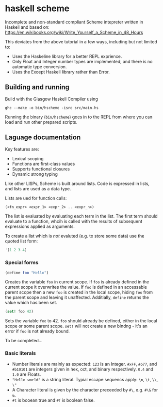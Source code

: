 # haskell scheme

Incomplete and non-standard compliant Scheme intepreter written in Haskell and based on:
https://en.wikibooks.org/wiki/Write_Yourself_a_Scheme_in_48_Hours

This deviates from the above tutorial in a few ways, including but not limited to:
- Uses the Haskeline library for a better REPL exprience.
- Only Float and Integer number types are implemented, and there is no automatic type conversion.
- Uses the Except Haskell library rather than Error.

## Building and running

Build with the Glasgow Haskell Compiler using

`ghc --make -o bin/hscheme -isrc src/main.hs`

Running the binary (`bin/hscheme`) goes in to the REPL from where you can load and run other prepared scripts.

## Laguage documentation

Key features are:
- Lexical scoping
- Functions are first-class values
- Supports functional closures
- Dynamic strong typing

Like other LISPs, Scheme is built around lists.  Code is expressed in lists, and lists are used as a data type.

Lists are ued for function calls:

```Scheme
(<fn_expr> <expr_1> <expr_2> .. <expr_n>)
```
The list is evaluated by evaluating each term in the list.  The first term should evaluate to a function, whcih is called with the results of subsequent expressions applied as arguments.

To create a list which is _not_ evaluted (e.g. to store some data) use the quoted list form:

```Scheme
'(1 2 3 4)
```

### Special forms

```Scheme
(define foo "Hello")
```

Creates the variable `foo` in current scope. If `foo` is already defined in the current scope it overwrites the value. If `foo` is defined in an accessable parent scope then a new `foo` is created in the local scope, hiding `foo` from the parent scope and leaving it unaffected. Additially, `define` returns the value which has been set.

```Scheme
(set! foo 42)
```

Sets the variable `foo` to 42. `foo` should already be defined, either in the local scope or some parent scope.  `set!` will not create a new bindng - it's an error if `foo` is not already bound. 

To be completed...

### Basic literals

- Number literals are mainly as expected: `123` is an Integer. `#xFF`, `#o77`, and `#b10101` are integers given in hex, oct, and binary respectively. `0.4` and `1.0` are Floats.
- `"Hello world"` is a string literal. Typial escape sequencs apply: `\n`, `\t`, `\\`, `\"`
- A Character literal is given by the character preceeded by `#\`, e.g. `#\&` for `&`.
- `#t` is booean true and `#f` is boolean false.
